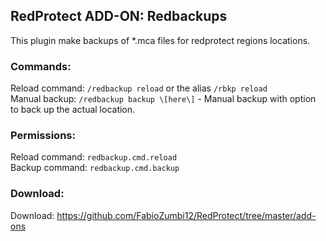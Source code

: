 ## RedProtect ADD-ON: Redbackups
This plugin make backups of *.mca files for redprotect regions locations.

### Commands: 
Reload command: `/redbackup reload` or the alias `/rbkp reload`  
Manual backup: `/redbackup backup \[here\]` - Manual backup with option to back up the actual location.  

### Permissions:
Reload command: `redbackup.cmd.reload`  
Backup command: `redbackup.cmd.backup`  

### Download:
Download: https://github.com/FabioZumbi12/RedProtect/tree/master/add-ons